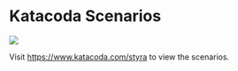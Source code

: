 # Katacoda Scenarios

[![](https://shields.katacoda.com/katacoda/styra/count.svg)](https://www.katacoda.com/styra "Get your profile on Katacoda.com")

Visit https://www.katacoda.com/styra to view the scenarios.